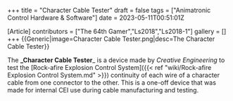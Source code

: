 +++
title = "Character Cable Tester"
draft = false
tags = ["Animatronic Control Hardware & Software"]
date = 2023-05-11T00:51:01Z

[Article]
contributors = ["The 64th Gamer","Ls2018","Ls2018-1"]
gallery = []
+++
{{Generic|image=Character Cable Tester.png|desc=The Character Cable Tester}}

The **_Character Cable Tester**_ is a device made by _Creative Engineering_ to test the [Rock-afire Explosion Control System]({{< ref "wiki/Rock-afire Explosion Control System.md" >}}) continuity of each wire of a character cable from one connector to the other. This is a one-off device that was made for internal CEI use during cable manufacturing and testing. 


